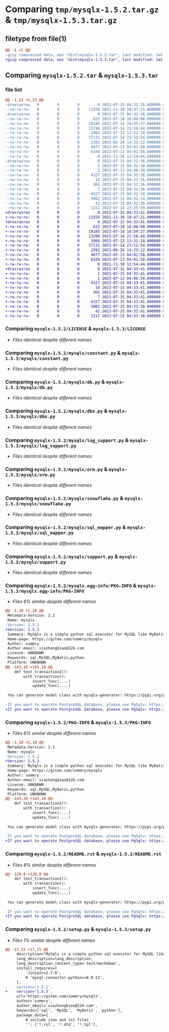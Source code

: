 # Comparing `tmp/mysqlx-1.5.2.tar.gz` & `tmp/mysqlx-1.5.3.tar.gz`

## filetype from file(1)

```diff
@@ -1 +1 @@
-gzip compressed data, was "dist\mysqlx-1.5.2.tar", last modified: Sat Jul 15 04:32:36 2023, max compression
+gzip compressed data, was "dist\mysqlx-1.5.3.tar", last modified: Sat Jul 15 04:33:41 2023, max compression
```

## Comparing `mysqlx-1.5.2.tar` & `mysqlx-1.5.3.tar`

### file list

```diff
@@ -1,23 +1,23 @@
-drwxrwxrwx   0        0        0        0 2023-07-15 04:32:36.000000 mysqlx-1.5.2/
--rw-rw-rw-   0        0        0    11558 2021-11-30 10:47:21.000000 mysqlx-1.5.2/LICENSE
-drwxrwxrwx   0        0        0        0 2023-07-15 04:32:36.000000 mysqlx-1.5.2/mysqlx/
--rw-rw-rw-   0        0        0      623 2023-07-10 16:08:00.000000 mysqlx-1.5.2/mysqlx/constant.py
--rw-rw-rw-   0        0        0    19185 2023-07-14 16:59:37.000000 mysqlx-1.5.2/mysqlx/db.py
--rw-rw-rw-   0        0        0    13298 2023-07-14 21:56:44.000000 mysqlx-1.5.2/mysqlx/dbx.py
--rw-rw-rw-   0        0        0     3984 2023-07-13 13:31:18.000000 mysqlx-1.5.2/mysqlx/log_support.py
--rw-rw-rw-   0        0        0    37131 2023-07-14 23:52:54.000000 mysqlx-1.5.2/mysqlx/orm.py
--rw-rw-rw-   0        0        0     2392 2023-06-26 14:23:12.000000 mysqlx-1.5.2/mysqlx/snowflake.py
--rw-rw-rw-   0        0        0     4077 2023-07-13 04:01:58.000000 mysqlx-1.5.2/mysqlx/sql_mapper.py
--rw-rw-rw-   0        0        0     6349 2023-07-13 04:01:58.000000 mysqlx-1.5.2/mysqlx/support.py
--rw-rw-rw-   0        0        0        0 2021-11-30 12:54:44.000000 mysqlx-1.5.2/mysqlx/__init__.py
-drwxrwxrwx   0        0        0        0 2023-07-15 04:32:36.000000 mysqlx-1.5.2/mysqlx.egg-info/
--rw-rw-rw-   0        0        0        1 2023-07-15 04:32:36.000000 mysqlx-1.5.2/mysqlx.egg-info/dependency_links.txt
--rw-rw-rw-   0        0        0        2 2023-07-13 04:06:39.000000 mysqlx-1.5.2/mysqlx.egg-info/not-zip-safe
--rw-rw-rw-   0        0        0     4327 2023-07-15 04:32:36.000000 mysqlx-1.5.2/mysqlx.egg-info/PKG-INFO
--rw-rw-rw-   0        0        0       14 2023-07-15 04:32:36.000000 mysqlx-1.5.2/mysqlx.egg-info/requires.txt
--rw-rw-rw-   0        0        0      365 2023-07-15 04:32:36.000000 mysqlx-1.5.2/mysqlx.egg-info/SOURCES.txt
--rw-rw-rw-   0        0        0        7 2023-07-15 04:32:36.000000 mysqlx-1.5.2/mysqlx.egg-info/top_level.txt
--rw-rw-rw-   0        0        0     4327 2023-07-15 04:32:36.000000 mysqlx-1.5.2/PKG-INFO
--rw-rw-rw-   0        0        0     3802 2023-07-15 04:32:14.000000 mysqlx-1.5.2/README.rst
--rw-rw-rw-   0        0        0       42 2023-07-15 04:32:36.000000 mysqlx-1.5.2/setup.cfg
--rw-rw-rw-   0        0        0     1211 2023-07-14 23:25:59.000000 mysqlx-1.5.2/setup.py
+drwxrwxrwx   0        0        0        0 2023-07-15 04:33:41.000000 mysqlx-1.5.3/
+-rw-rw-rw-   0        0        0    11558 2021-11-30 10:47:21.000000 mysqlx-1.5.3/LICENSE
+drwxrwxrwx   0        0        0        0 2023-07-15 04:33:41.000000 mysqlx-1.5.3/mysqlx/
+-rw-rw-rw-   0        0        0      623 2023-07-10 16:08:00.000000 mysqlx-1.5.3/mysqlx/constant.py
+-rw-rw-rw-   0        0        0    19185 2023-07-14 16:59:37.000000 mysqlx-1.5.3/mysqlx/db.py
+-rw-rw-rw-   0        0        0    13298 2023-07-14 21:56:44.000000 mysqlx-1.5.3/mysqlx/dbx.py
+-rw-rw-rw-   0        0        0     3984 2023-07-13 13:31:18.000000 mysqlx-1.5.3/mysqlx/log_support.py
+-rw-rw-rw-   0        0        0    37131 2023-07-14 23:52:54.000000 mysqlx-1.5.3/mysqlx/orm.py
+-rw-rw-rw-   0        0        0     2392 2023-06-26 14:23:12.000000 mysqlx-1.5.3/mysqlx/snowflake.py
+-rw-rw-rw-   0        0        0     4077 2023-07-13 04:01:58.000000 mysqlx-1.5.3/mysqlx/sql_mapper.py
+-rw-rw-rw-   0        0        0     6349 2023-07-13 04:01:58.000000 mysqlx-1.5.3/mysqlx/support.py
+-rw-rw-rw-   0        0        0        0 2021-11-30 12:54:44.000000 mysqlx-1.5.3/mysqlx/__init__.py
+drwxrwxrwx   0        0        0        0 2023-07-15 04:33:41.000000 mysqlx-1.5.3/mysqlx.egg-info/
+-rw-rw-rw-   0        0        0        1 2023-07-15 04:33:41.000000 mysqlx-1.5.3/mysqlx.egg-info/dependency_links.txt
+-rw-rw-rw-   0        0        0        2 2023-07-13 04:06:39.000000 mysqlx-1.5.3/mysqlx.egg-info/not-zip-safe
+-rw-rw-rw-   0        0        0     4327 2023-07-15 04:33:41.000000 mysqlx-1.5.3/mysqlx.egg-info/PKG-INFO
+-rw-rw-rw-   0        0        0       14 2023-07-15 04:33:41.000000 mysqlx-1.5.3/mysqlx.egg-info/requires.txt
+-rw-rw-rw-   0        0        0      365 2023-07-15 04:33:41.000000 mysqlx-1.5.3/mysqlx.egg-info/SOURCES.txt
+-rw-rw-rw-   0        0        0        7 2023-07-15 04:33:41.000000 mysqlx-1.5.3/mysqlx.egg-info/top_level.txt
+-rw-rw-rw-   0        0        0     4327 2023-07-15 04:33:41.000000 mysqlx-1.5.3/PKG-INFO
+-rw-rw-rw-   0        0        0     3802 2023-07-15 04:33:38.000000 mysqlx-1.5.3/README.rst
+-rw-rw-rw-   0        0        0       42 2023-07-15 04:33:41.000000 mysqlx-1.5.3/setup.cfg
+-rw-rw-rw-   0        0        0     1211 2023-07-15 04:33:38.000000 mysqlx-1.5.3/setup.py
```

### Comparing `mysqlx-1.5.2/LICENSE` & `mysqlx-1.5.3/LICENSE`

 * *Files identical despite different names*

### Comparing `mysqlx-1.5.2/mysqlx/constant.py` & `mysqlx-1.5.3/mysqlx/constant.py`

 * *Files identical despite different names*

### Comparing `mysqlx-1.5.2/mysqlx/db.py` & `mysqlx-1.5.3/mysqlx/db.py`

 * *Files identical despite different names*

### Comparing `mysqlx-1.5.2/mysqlx/dbx.py` & `mysqlx-1.5.3/mysqlx/dbx.py`

 * *Files identical despite different names*

### Comparing `mysqlx-1.5.2/mysqlx/log_support.py` & `mysqlx-1.5.3/mysqlx/log_support.py`

 * *Files identical despite different names*

### Comparing `mysqlx-1.5.2/mysqlx/orm.py` & `mysqlx-1.5.3/mysqlx/orm.py`

 * *Files identical despite different names*

### Comparing `mysqlx-1.5.2/mysqlx/snowflake.py` & `mysqlx-1.5.3/mysqlx/snowflake.py`

 * *Files identical despite different names*

### Comparing `mysqlx-1.5.2/mysqlx/sql_mapper.py` & `mysqlx-1.5.3/mysqlx/sql_mapper.py`

 * *Files identical despite different names*

### Comparing `mysqlx-1.5.2/mysqlx/support.py` & `mysqlx-1.5.3/mysqlx/support.py`

 * *Files identical despite different names*

### Comparing `mysqlx-1.5.2/mysqlx.egg-info/PKG-INFO` & `mysqlx-1.5.3/mysqlx.egg-info/PKG-INFO`

 * *Files 6% similar despite different names*

```diff
@@ -1,10 +1,10 @@
 Metadata-Version: 2.1
 Name: mysqlx
-Version: 1.5.2
+Version: 1.5.3
 Summary: MySqlx is a simple python sql executor for MySQL like MyBatis.
 Home-page: https://gitee.com/summry/mysqlx
 Author: summry
 Author-email: xiazhongbiao@126.com
 License: UNKNOWN
 Keywords: sql,MySQL,MyBatis,python
 Platform: UNKNOWN
@@ -143,10 +143,10 @@
    def test_transaction2():
        with transaction():
            insert_func(....)
            update_func(....)
 
 You can generate model class with mysqlx-generator: https://pypi.org/project/mysqlx-generator
 
-If you want to operate PostgreSQL database, please use PgSqlx: https://gitee.com/summry/pgsqlx/
+If you want to operate PostgreSQL database, please use PgSqlx: https://pypi.org/project/pgsqlx/
```

### Comparing `mysqlx-1.5.2/PKG-INFO` & `mysqlx-1.5.3/PKG-INFO`

 * *Files 6% similar despite different names*

```diff
@@ -1,10 +1,10 @@
 Metadata-Version: 2.1
 Name: mysqlx
-Version: 1.5.2
+Version: 1.5.3
 Summary: MySqlx is a simple python sql executor for MySQL like MyBatis.
 Home-page: https://gitee.com/summry/mysqlx
 Author: summry
 Author-email: xiazhongbiao@126.com
 License: UNKNOWN
 Keywords: sql,MySQL,MyBatis,python
 Platform: UNKNOWN
@@ -143,10 +143,10 @@
    def test_transaction2():
        with transaction():
            insert_func(....)
            update_func(....)
 
 You can generate model class with mysqlx-generator: https://pypi.org/project/mysqlx-generator
 
-If you want to operate PostgreSQL database, please use PgSqlx: https://gitee.com/summry/pgsqlx/
+If you want to operate PostgreSQL database, please use PgSqlx: https://pypi.org/project/pgsqlx/
```

### Comparing `mysqlx-1.5.2/README.rst` & `mysqlx-1.5.3/README.rst`

 * *Files 8% similar despite different names*

```diff
@@ -129,8 +129,8 @@
    def test_transaction2():
        with transaction():
            insert_func(....)
            update_func(....)
 
 You can generate model class with mysqlx-generator: https://pypi.org/project/mysqlx-generator
 
-If you want to operate PostgreSQL database, please use PgSqlx: https://gitee.com/summry/pgsqlx/
+If you want to operate PostgreSQL database, please use PgSqlx: https://pypi.org/project/pgsqlx/
```

### Comparing `mysqlx-1.5.2/setup.py` & `mysqlx-1.5.3/setup.py`

 * *Files 1% similar despite different names*

```diff
@@ -17,15 +17,15 @@
     description="MySqlx is a simple python sql executor for MySQL like MyBatis.",
     long_description=long_description,
     long_description_content_type='text/markdown',
     install_requires=[
         'Jinja2>=2.7.0',
         # 'mysql-connector-python>=8.0.13',
     ],
-    version='1.5.2',
+    version='1.5.3',
     url='https://gitee.com/summry/mysqlx',
     author='summry',
     author_email='xiazhongbiao@126.com',
     keywords=['sql', 'MySQL', 'MyBatis', 'python'],
     package_data={
         # include json and txt files
         '': ['*.rst', '*.dtd', '*.tpl'],
```

